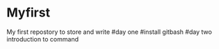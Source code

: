 # Myfirst
My first repostory to store and write
#day one
#install gitbash
#day two
introduction to command
